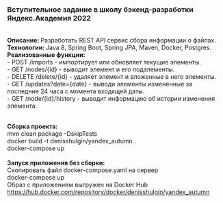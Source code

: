 <h3>Вступительное задание в школу бэкенд-разработки Яндекс.Академия 2022</h3>
<br/>
<b>Описание: </b> Разработать REST API сервис сбора информации о файлах.
<br/>
<b>Технологии: </b> Java 8, Spring Boot, Spring JPA, Maven, Docker, Postgres.
<br/>
<b>Реализованные функции: </b>
<br/>
- POST /imports - импортирует или обновляет текущие элементы.
<br/>
- GET /nodes/{id} - выводит элемент и его подэлементы.
<br/>
- DELETE /delete/{id} - удаляет элемент и вложенные в него элементы.
<br/>
- GET /updates?date={date} - выводи элементы измененные за последние 24 часа с момента входящей даты.
<br/>
- GET /node/{id}/history - выводит информацию об истории изменения элемента.
<br/>
<br/>

<b>Сборка проекта: </b>
<br/>
mvn clean package -DskipTests
<br/>
docker build -t denisshulgin/yandex_autumn .
<br/>
docker-compose up
<br/>
<br/>
<b>Запуск приложения без сборки:</b>
<br/>
Скопировать файл docker-compose.yaml на сервер
<br/>
docker-compose up
<br/>
Образ с приложением выгружен на Docker Hub https://hub.docker.com/repository/docker/denisshulgin/yandex_autumn